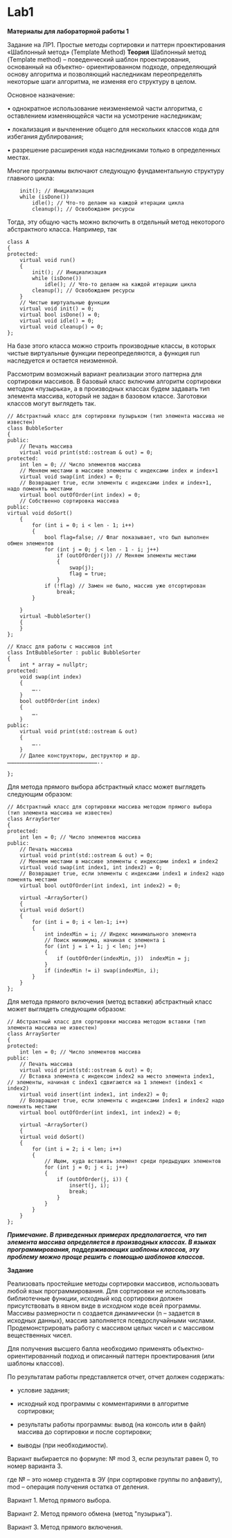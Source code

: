 # Lab1
**Материалы для лабораторной работы 1**

Задание на ЛР1. Простые методы сортировки и паттерн проектирования «Шаблонный метод» (Template Method)
**Теория**
Шаблонный метод (Template method) – поведенческий шаблон проектирования, основанный на объектно- ориентированном подходе, определяющий основу алгоритма и позволяющий наследникам переопределять некоторые шаги алгоритма, не изменяя его структуру в целом.

Основное назначение:

•	однократное использование неизменяемой части алгоритма, с оставлением изменяющейся части на усмотрение наследникам;

•	локализация и вычленение общего для нескольких классов кода для избегания дублирования;

•	разрешение расширения кода наследниками только в определенных местах.

Многие программы включают следующую фундаментальную структуру главного цикла:

		init(); // Инициализация
		while (isDone())
			idle(); // Что-то делаем на каждой итерации цикла
	        cleanup(); // Освобождаем ресурсы
	
Тогда, эту общую часть можно включить в отдельный метод некоторого абстрактного класса. Например, так
```ShellSession
class A
{
protected:
	virtual void run()
	{
		init(); // Инициализация
		while (isDone())
			idle(); // Что-то делаем на каждой итерации цикла
		cleanup(); // Освобождаем ресурсы
	}
	// Чистые виртуальные функции
	virtual void init() = 0;
	virtual bool isDone() = 0;
	virtual void idle() = 0;
	virtual void cleanup() = 0;
};
```
На базе этого класса можно строить производные классы, в которых чистые виртуальные функции переопределяются, а функция run наследуется и остается неизменной.

Рассмотрим возможный вариант реализации этого паттерна для сортировки массивов. В базовый класс включим алгоритм сортировки методом «пузырька», а в производных классах будем задавать тип элемента массива, который не задан в базовом классе. Заготовки классов могут выглядеть так.

```ShellSession
// Абстрактный класс для сортировки пузырьком (тип элемента массива не известен)
class BubbleSorter
{
public:
	// Печать массива
	virtual void print(std::ostream & out) = 0;
protected:
	int len = 0; // Число элементов массива
	// Меняем местами в массиве элементы с индексами index и index+1
	virtual void swap(int index) = 0;
	// Возвращает true, если элементы с индексами index и index+1, надо поменять местами
	virtual bool outOfOrder(int index) = 0;
	// Собственно сортировка массива
public:
virtual void doSort()
	{
		for (int i = 0; i < len - 1; i++)
		{
			bool flag=false; // Флаг показывает, что был выполнен обмен элементов 
			for (int j = 0; j < len - 1 - i; j++)
				if (outOfOrder(j)) // Меняем элементы местами
				{
					swap(j);
					flag = true;
				}
			if (!flag) // Замен не было, массив уже отсортирован
				break;
		}

	}
	virtual ~BubbleSorter()
	{
	}
};

// Класс для работы с массивов int
class IntBubbleSorter : public BubbleSorter
{
	int * array = nullptr;
protected:
	void swap(int index)
	{
		…..
	}
	bool outOfOrder(int index)
	{
		….
	}
public:
	virtual void print(std::ostream & out)
	{
		…..
	}
	// Далее конструкторы, деструктор и др.
……………………………………………………………………………..

};
```
Для метода прямого выбора абстрактный класс может выглядеть следующим образом:
```ShellSession
// Абстрактный класс для сортировки массива методом прямого выбора (тип элемента массива не известен)
class ArraySorter
{
protected:
	int len = 0; // Число элементов массива
public:
	// Печать массива
	virtual void print(std::ostream & out) = 0;
	// Меняем местами в массиве элементы с индексами index1 и index2
	virtual void swap(int index1, int index2) = 0;
	// Возвращает true, если элементы с индексами index1 и index2 надо поменять местами
	virtual bool outOfOrder(int index1, int index2) = 0;
	
	virtual ~ArraySorter()
	{
	virtual void doSort()
	{
		for (int i = 0; i < len-1; i++)
		{
			int indexMin = i; // Индекс минимального элемента
			// Поиск минимума, начиная с элемента i
			for (int j = i + 1; j < len; j++)
			{
				if (outOfOrder(indexMin, j))  indexMin = j;
			}
			if (indexMin != i) swap(indexMin, i);
		}
	}
};
```
Для метода прямого включения (метод вставки) абстрактный класс может выглядеть следующим образом:
```ShellSession
// Абстрактный класс для сортировки массива методом вставки (тип элемента массива не известен)
class ArraySorter
{
protected:
	int len = 0; // Число элементов массива
public:
	// Печать массива
	virtual void print(std::ostream & out) = 0;
	// Вставка элемента с индексом index2 на место элемента index1, 
// элементы, начиная с index1 сдвигаются на 1 элемент (index1 < index2)
	virtual void insert(int index1, int index2) = 0;
	// Возвращает true, если элементы с индексами index1 и index2 надо поменять местами
	virtual bool outOfOrder(int index1, int index2) = 0;
	
	virtual ~ArraySorter()
	{
	virtual void doSort()
	{
		for (int i = 2; i < len; i++)
		{
			// Ищем, куда вставить элемент среди предыдущих элементов
			for (int j = 0; j < i; j++)
			{
				if (outOfOrder(j, i)) {
					insert(j, i);
					break;
				}
			}
		}
	}
};
```
***Примечание. В приведенных примерах предполагается, что тип элемента массива определяется в производных классах. В языках программирования, поддерживающих шаблоны классов, эту проблему можно проще решить с помощью шаблонов классов.***

**Задание**

Реализовать простейшие методы сортировки массивов, использовать любой язык программирования.  Для сортировки не использовать библиотечные функции, исходный код сортировки должен присутствовать в явном виде в исходном коде всей программы. Массивы размерности n создается динамически (n – задается в исходных данных), массив заполняется псевдослучайными числами. Продемонстрировать работу с массивом целых чисел и с массивом вещественных чисел.

 Для получения высшего балла необходимо применять объектно-ориентированный подход и описанный паттерн проектирования (или шаблоны классов).
 
По результатам работы представляется отчет, отчет должен содержать:

- условие задания;

- исходный код программы с комментариями в алгоритме сортировки;

- результаты работы программы: вывод (на консоль или в файл) массива до сортировки и после сортировки;

- выводы (при необходимости).

Вариант выбирается по формуле: № mod 3, если результат равен 0, то номер варианта 3.

где № – это номер студента в ЭУ (при сортировке группы по алфавиту), mod – операция получения остатка от деления.

Вариант 1. Метод прямого выбора. 

Вариант 2. Метод прямого обмена (метод "пузырька").

Вариант 3. Метод прямого включения.

